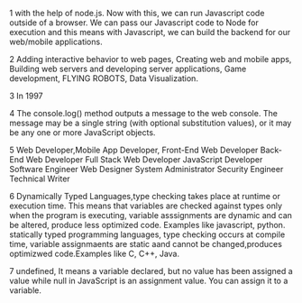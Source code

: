 1 with the help of node.js. Now with this, we can run Javascript code outside of a browser. We can pass our Javascript code to Node for execution and this means with Javascript, we can build the backend for our web/mobile applications.

2 Adding interactive behavior to web pages, Creating web and mobile apps, Building web servers and developing server applications, Game development, FLYING ROBOTS, Data Visualization.

3 In 1997

4 The console.log() method outputs a message to the web console. The message may be a single string (with optional substitution values), or it may be any one or more JavaScript objects.

5 Web Developer,Mobile App Developer, Front-End Web Developer
Back-End Web Developer
Full Stack Web Developer
JavaScript Developer
Software Engineer
Web Designer
System Administrator
Security Engineer
Technical Writer

6 Dynamically Typed Languages,type checking takes place at runtime or execution time. This means that variables are checked against types only when the program is executing, variable asssignments are dynamic and can be altered, produce less optimized code. Examples like javascript, python.
statically typed programming languages, type checking occurs at compile time, variable assignmaents are static aand cannot be changed,produces optimizwed code.Examples like C, C++, Java.

7  undefined, It means a variable declared, but no value has been assigned a value while null in JavaScript is an assignment value. You can assign it to a variable.